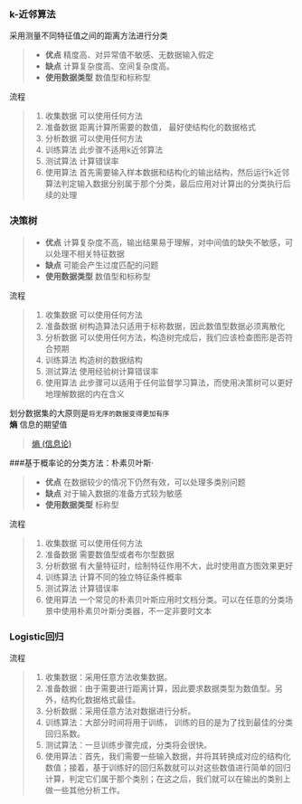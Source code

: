 ### k-近邻算法
采用测量不同特征值之间的距离方法进行分类
> * **优点** 精度高、对异常值不敏感、无数据输入假定
> * **缺点** 计算复杂度高、空间复杂度高。
> * **使用数据类型** 数值型和标称型  

流程
> 1. 收集数据 可以使用任何方法
> 2. 准备数据 距离计算所需要的数值， 最好使结构化的数据格式
> 3. 分析数据 可以使用任何方法
> 4. 训练算法 此步骤不适用k近邻算法
> 5. 测试算法 计算错误率
> 6. 使用算法 首先需要输入样本数据和结构化的输出结构，然后运行k近邻算法判定输入数据分别属于那个分类，最后应用对计算出的分类执行后续的处理

### 决策树

 > * __优点__ 计算复杂度不高，输出结果易于理解，对中间值的缺失不敏感，可以处理不相关特征数据
 > * __缺点__ 可能会产生过度匹配的问题
 > * __使用数据类型__ 数值型和标称型

 流程
 > 1. 收集数据 可以使用任何方法
 > 2. 准备数据 树构造算法只适用于标称数据，因此数值型数据必须离散化
 > 3. 分析数据 可以使用任何方法，构造树完成后，我们应该检查图形是否符合预期
 > 4. 训练算法 构造树的数据结构
 > 5. 测试算法 使用经验树计算错误率
 > 6. 使用算法 此步骤可以适用于任何监督学习算法，而使用决策树可以更好地理解数据的内在含义

划分数据集的大原则是`将无序的数据变得更加有序`  
**熵** 信息的期望值
> [熵 (信息论)](https://zh.wikipedia.org/wiki/%E7%86%B5_(%E4%BF%A1%E6%81%AF%E8%AE%BA))

###基于概率论的分类方法：朴素贝叶斯·
> * __优点__ 在数据较少的情况下仍然有效，可以处理多类别问题
> * __缺点__ 对于输入数据的准备方式较为敏感
> * __使用数据类型__ 标称型

流程
> 1. 收集数据 可以使用任何方法
> 2. 准备数据 需要数值型或者布尔型数据
> 3. 分析数据 有大量特征时，绘制特征作用不大，此时使用直方图效果更好
> 4. 训练算法 计算不同的独立特征条件概率
> 5. 测试算法 计算错误率
> 6. 使用算法 一个常见的朴素贝叶斯应用时文档分类。可以在任意的分类场景中使用朴素贝叶斯分类器，不一定非要时文本

### Logistic回归
流程
> 1. 收集数据：采用任意方法收集数据。
> 2. 准备数据：由于需要进行距离计算，因此要求数据类型为数值型。另外，结构化数据格式最佳。
> 3. 分析数据：采用任意方法对数据进行分析。
> 4. 训练算法：大部分时间将用于训练， 训练的目的是为了找到最佳的分类回归系数。
> 5. 测试算法：一旦训练步骤完成，分类将会很快。
> 6. 使用算法：首先，我们需要一些输入数据，并将其转换成对应的结构化数值；接着，基于训练好的回归系数就可以对这些数值进行简单的回归计算，判定它们属于那个类别；在这之后，我们就可以在输出的类别上做一些其他分析工作。
